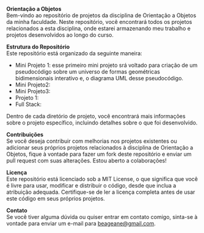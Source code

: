 **Orientação a Objetos**  
Bem-vindo ao repositório de projetos da disciplina de Orientação a Objetos da minha faculdade. Neste repositório, você encontrará todos os projetos relacionados a esta disciplina, onde estarei armazenando meu trabalho e projetos desenvolvidos ao longo do curso.

**Estrutura do Repositório**   
Este repositório está organizado da seguinte maneira:
- Mini Projeto 1: esse primeiro mini projeto srá voltado para criação de um pseudocódigo sobre um universo de formas geométricas bidimensionais interativo e, o diagrama UML desse pseudocódigo.
- Mini Projeto2: 
- Mini Projeto3:
- Projeto 1:
- Full Stack:

Dentro de cada diretório de projeto, você encontrará mais informações sobre o projeto específico, incluindo detalhes sobre o que foi desenvolvido.

**Contribuições**  
Se você deseja contribuir com melhorias nos projetos existentes ou adicionar seus próprios projetos relacionados à disciplina de Orientação a Objetos, fique à vontade para fazer um fork deste repositório e enviar um pull request com suas alterações. Estou aberto a colaborações!

**Licença**   
Este repositório está licenciado sob a MIT License, o que significa que você é livre para usar, modificar e distribuir o código, desde que inclua a atribuição adequada. Certifique-se de ler a licença completa antes de usar este código em seus próprios projetos.

**Contato**  
Se você tiver alguma dúvida ou quiser entrar em contato comigo, sinta-se à vontade para enviar um e-mail para beageane@gmail.com.
